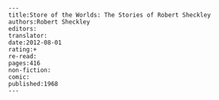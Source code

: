 
    ---
    title:Store of the Worlds: The Stories of Robert Sheckley
    authors:Robert Sheckley
    editors:
    translator:
    date:2012-08-01
    rating:+
    re-read:
    pages:416
    non-fiction:
    comic:
    published:1968
    ---

    